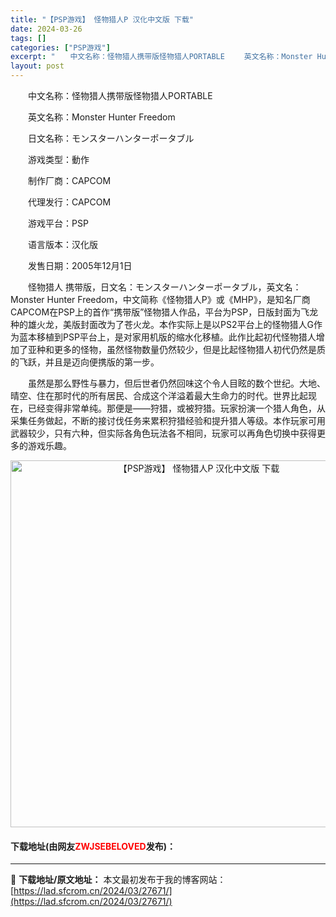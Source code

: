 ```yaml
---
title: "【PSP游戏】 怪物猎人P 汉化中文版 下载"
date: 2024-03-26
tags: []
categories: ["PSP游戏"]
excerpt: "　　中文名称：怪物猎人携带版怪物猎人PORTABLE 　　英文名称：Monster Hunter Freedom 　　日文名称：モンスターハンターポータブル 　　游戏类型：動作 　　制作厂商：CAPCOM 　　代理发行：CAPCOM 　　游戏平台：PSP 　　语言版本：汉化版 　　发售日期：2005&hellip;"
layout: post
---
```


 <p>　　中文名称：怪物猎人携带版怪物猎人PORTABLE</p> <p>　　英文名称：Monster Hunter Freedom</p> <p>　　日文名称：モンスターハンターポータブル</p> <p>　　游戏类型：動作</p> <p>　　制作厂商：CAPCOM</p> <p>　　代理发行：CAPCOM</p> <p>　　游戏平台：PSP</p> <p>　　语言版本：汉化版</p> <p>　　发售日期：2005年12月1日</p> <p>　　怪物猎人 携带版，日文名：モンスターハンターポータブル，英文名：Monster Hunter Freedom，中文简称《怪物猎人P》或《MHP》，是知名厂商CAPCOM在PSP上的首作&ldquo;携带版&rdquo;怪物猎人作品，平台为PSP，日版封面为飞龙种的雄火龙，美版封面改为了苍火龙。本作实际上是以PS2平台上的怪物猎人G作为蓝本移植到PSP平台上，是对家用机版的缩水化移植。此作比起初代怪物猎人增加了亚种和更多的怪物，虽然怪物数量仍然较少，但是比起怪物猎人初代仍然是质的飞跃，并且是迈向便携版的第一步。</p> <p>　　虽然是那么野性与暴力，但后世者仍然回味这个令人目眩的数个世纪。大地、晴空、住在那时代的所有居民、合成这个洋溢着最大生命力的时代。世界比起现在，已经变得非常单纯。那便是&mdash;&mdash;狩猎，或被狩猎。玩家扮演一个猎人角色，从采集任务做起，不断的接讨伐任务来累积狩猎经验和提升猎人等级。本作玩家可用武器较少，只有六种，但实际各角色玩法各不相同，玩家可以再角色切换中获得更多的游戏乐趣。</p> <p align="center"><img align="" border="0" src="https://lad.sfcrom.cn/wp-content/uploads/2024/03/20240325_6601aa7e1c7d9.jpg" width="587" alt="【PSP游戏】 怪物猎人P 汉化中文版 下载" /></p> <p><h4>下载地址(由网友<font color="red">ZWJSEBELOVED</font>发布)：</h4></p> 

---
📖 **下载地址/原文地址：** 本文最初发布于我的博客网站：[https://lad.sfcrom.cn/2024/03/27671/](https://lad.sfcrom.cn/2024/03/27671/)
